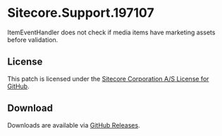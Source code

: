 # Sitecore.Support.197107
ItemEventHandler does not check if media items have marketing assets before validation.

## License  
This patch is licensed under the [Sitecore Corporation A/S License for GitHub](https://github.com/sitecoresupport/Sitecore.Support.197107/blob/master/LICENSE).  

## Download  
Downloads are available via [GitHub Releases](https://github.com/sitecoresupport/Sitecore.Support.197107/releases).  
